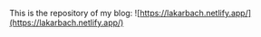 This is the repository of my blog: ![https://lakarbach.netlify.app/](https://lakarbach.netlify.app/)
